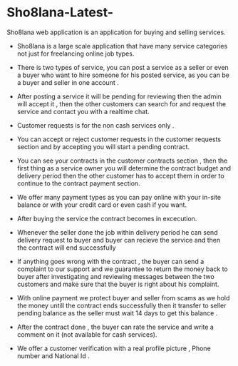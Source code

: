 # Sho8lana-Latest-
Sho8lana web application is an application for buying and selling services.

- Sho8lana is a large scale application that have many service categories not just for freelancing online job types.

- There is two types of service, you can post a service as a seller or even a buyer who want to hire someone for his posted service,
as you can be a buyer and seller in one account .

- After posting a service it will be pending for reviewing then the admin will accept it , then the other customers can search for and request the service and contact you with a realtime chat.
- Customer requests is for the non cash services only .
- You can accept or reject customer requests in the customer requests section and by accepting you will start a pending contract.
- You can see your contracts in the customer contracts section , then the first thing as a service owner you will determine 
the contract budget and delivery period then the other customer has to accept them in order to continue to the contract payment section.
- We offer many payment types as you can pay online with your in-site balance or with your credit card or even cash if you want.
- After buying the service the contract becomes in excecution.
- Whenever the seller done the job within delivery period he can send delivery request to buyer and buyer can recieve the service and then the contract will end successfully
- If anything goes wrong with the contract , the buyer can send a complaint to our support and we guarantee to return the money back to buyer after investigating and reviewing messages between the two customers and make sure that the buyer is right about his complaint.
- With online payment we protect buyer and seller from scams as we hold the money untill the contract ends successfully then it transfer to seller pending 
balance as the seller must wait 14 days to get this balance .
- After the contract done , the buyer can rate the service and write a comment on it (not available for cash services).
- We offer a customer verification with a real profile picture , Phone number and National Id .






